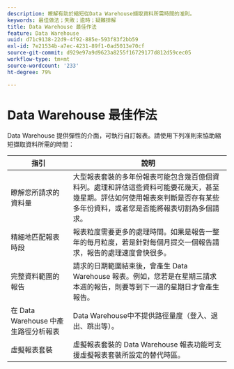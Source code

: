```yaml
---
description: 瞭解有助於縮短從Data Warehouse擷取資料所需時間的准則。
keywords: 最佳做法；失敗；逾時；疑難排解
title: Data Warehouse 最佳作法
feature: Data Warehouse
uuid: d71c9138-22d9-4f92-885e-593f83f2bb59
exl-id: 7e21534b-a7ec-4231-89f1-0ad5013e70cf
source-git-commit: d929e97a9d9623a8255f16729177d812d59cec05
workflow-type: tm+mt
source-wordcount: '233'
ht-degree: 79%

---
```


# Data Warehouse 最佳作法

Data Warehouse 提供彈性的介面，可執行自訂報表。請使用下列准則來協助縮短擷取資料所需的時間：

| 指引 | 說明 |
|--- |--- |
| 瞭解您所請求的資料量 | 大型報表套裝的多年份報表可能包含幾百億個資料列。處理和評估這些資料可能要花幾天，甚至幾星期。評估如何使用報表來判斷是否存有某些多年份資料，或者您是否能將報表切割為多個請求。 |
| 精細地匹配報表時段 | 報表粒度需要更多的處理時間。如果是報告一整年的每月粒度，若是針對每個月提交一個報告請求，報告的處理速度會快很多。 |
| 完整資料範圍的報告 | 請求的日期範圍結束後，會產生 Data Warehouse 報表。例如，您若是在星期三請求本週的報告，則要等到下一週的星期日才會產生報告。 |
| 在 Data Warehouse 中產生路徑分析報表 | Data Warehouse中不提供路徑量度（登入、退出、跳出等）。 |
| 虛擬報表套裝 | 虛擬報表套裝的 Data Warehouse 報表功能可支援虛擬報表套裝所設定的替代時區。 |

